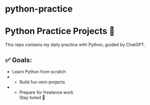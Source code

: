 # python-practice
# Python Practice Projects 🐍
This repo contains my daily practice with Python, guided by ChatGPT.  
## ✅ Goals:
- Learn Python from scratch
- - Build fun mini-projects
- - Prepare for freelance work  
Stay tuned 🚀
